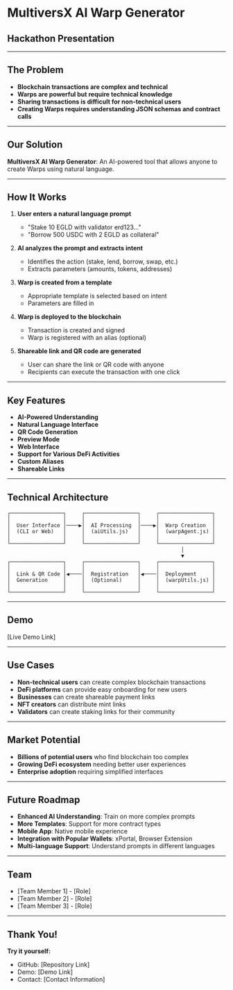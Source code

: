 # MultiversX AI Warp Generator

## Hackathon Presentation

---

## The Problem

- **Blockchain transactions are complex and technical**
- **Warps are powerful but require technical knowledge**
- **Sharing transactions is difficult for non-technical users**
- **Creating Warps requires understanding JSON schemas and contract calls**

---

## Our Solution

**MultiversX AI Warp Generator**: An AI-powered tool that allows anyone to create Warps using natural language.

---

## How It Works

1. **User enters a natural language prompt**
   - "Stake 10 EGLD with validator erd123..."
   - "Borrow 500 USDC with 2 EGLD as collateral"

2. **AI analyzes the prompt and extracts intent**
   - Identifies the action (stake, lend, borrow, swap, etc.)
   - Extracts parameters (amounts, tokens, addresses)

3. **Warp is created from a template**
   - Appropriate template is selected based on intent
   - Parameters are filled in

4. **Warp is deployed to the blockchain**
   - Transaction is created and signed
   - Warp is registered with an alias (optional)

5. **Shareable link and QR code are generated**
   - User can share the link or QR code with anyone
   - Recipients can execute the transaction with one click

---

## Key Features

- **AI-Powered Understanding**
- **Natural Language Interface**
- **QR Code Generation**
- **Preview Mode**
- **Web Interface**
- **Support for Various DeFi Activities**
- **Custom Aliases**
- **Shareable Links**

---

## Technical Architecture

```
┌─────────────────┐     ┌─────────────────┐     ┌─────────────────┐
│                 │     │                 │     │                 │
│  User Interface │────▶│  AI Processing  │────▶│  Warp Creation  │
│  (CLI or Web)   │     │  (aiUtils.js)   │     │  (warpAgent.js) │
│                 │     │                 │     │                 │
└─────────────────┘     └─────────────────┘     └─────────────────┘
                                                        │
                                                        ▼
┌─────────────────┐     ┌─────────────────┐     ┌─────────────────┐
│                 │     │                 │     │                 │
│  Link & QR Code │◀────│  Registration   │◀────│  Deployment     │
│  Generation     │     │  (Optional)     │     │  (warpUtils.js) │
│                 │     │                 │     │                 │
└─────────────────┘     └─────────────────┘     └─────────────────┘
```

---

## Demo

[Live Demo Link]

---

## Use Cases

- **Non-technical users** can create complex blockchain transactions
- **DeFi platforms** can provide easy onboarding for new users
- **Businesses** can create shareable payment links
- **NFT creators** can distribute mint links
- **Validators** can create staking links for their community

---

## Market Potential

- **Billions of potential users** who find blockchain too complex
- **Growing DeFi ecosystem** needing better user experiences
- **Enterprise adoption** requiring simplified interfaces

---

## Future Roadmap

- **Enhanced AI Understanding**: Train on more complex prompts
- **More Templates**: Support for more contract types
- **Mobile App**: Native mobile experience
- **Integration with Popular Wallets**: xPortal, Browser Extension
- **Multi-language Support**: Understand prompts in different languages

---

## Team

- [Team Member 1] - [Role]
- [Team Member 2] - [Role]
- [Team Member 3] - [Role]

---

## Thank You!

**Try it yourself:**
- GitHub: [Repository Link]
- Demo: [Demo Link]
- Contact: [Contact Information] 